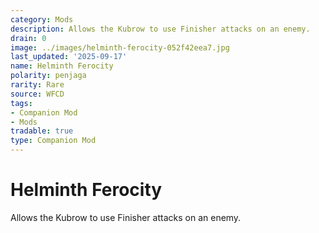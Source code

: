 ```yaml
---
category: Mods
description: Allows the Kubrow to use Finisher attacks on an enemy.
drain: 0
image: ../images/helminth-ferocity-052f42eea7.jpg
last_updated: '2025-09-17'
name: Helminth Ferocity
polarity: penjaga
rarity: Rare
source: WFCD
tags:
- Companion Mod
- Mods
tradable: true
type: Companion Mod
---
```


# Helminth Ferocity

Allows the Kubrow to use Finisher attacks on an enemy.

